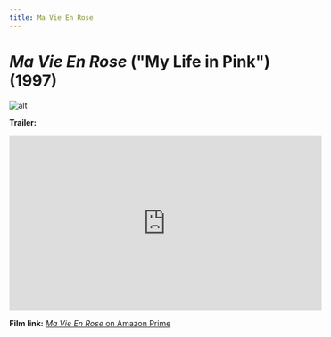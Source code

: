 ```yaml
---
title: Ma Vie En Rose
---
```

# *Ma Vie En Rose* ("My Life in Pink") (1997)

![alt](https://images-na.ssl-images-amazon.com/images/I/51Cn2ipUTxL._SY445_.jpg)

**Trailer:**

<iframe width="560" height="315" src="https://www.youtube.com/embed/s28N84T_oGk" frameborder="0" allow="accelerometer; autoplay; clipboard-write; encrypted-media; gyroscope; picture-in-picture" allowfullscreen></iframe>

**Film link:** [*Ma Vie En Rose* on Amazon Prime](https://www.amazon.com/Ma-Vie-Rose-Georges-Fresne/dp/B001ELDYU2) 

